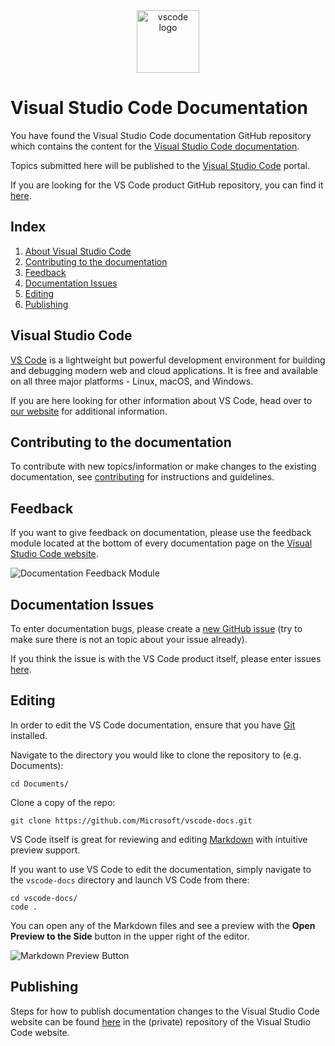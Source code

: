 <center>
<img alt="vscode logo" src="https://upload.wikimedia.org/wikipedia/commons/thumb/2/2d/Visual_Studio_Code_1.18_icon.svg/1200px-Visual_Studio_Code_1.18_icon.svg.png" width="100px">
</center>

# Visual Studio Code Documentation

You have found the Visual Studio Code documentation GitHub repository which contains the content for the [Visual Studio Code documentation](https://code.visualstudio.com/docs).

Topics submitted here will be published to the [Visual Studio Code](https://code.visualstudio.com) portal.

If you are looking for the VS Code product GitHub repository, you can find it [here](https://github.com/Microsoft/vscode).

## Index
1. [About Visual Studio Code](#visual-studio-code)
2. [Contributing to the documentation](#contributing-to-the-documentation)
3. [Feedback](#feedback)
4. [Documentation Issues](#documentation-issues)
5. [Editing](#editing)
6. [Publishing](#publishing)

## Visual Studio Code

[VS Code](https://code.visualstudio.com/) is a lightweight but powerful development environment for building and debugging modern web and cloud applications.  It is free and available on all three major platforms - Linux, macOS, and Windows.

If you are here looking for other information about VS Code, head over to [our website](https://code.visualstudio.com) for additional information.

## Contributing to the documentation

To contribute with new topics/information or make changes to the existing documentation, see [contributing](https://github.com/Microsoft/vscode-docs/blob/master/CONTRIBUTING.md#contributing) for instructions and guidelines.

## Feedback

If you want to give feedback on documentation, please use the feedback module located at the bottom of every documentation page on the [Visual Studio Code website](https://code.visualstudio.com/docs).

![Documentation Feedback Module](images/DocumentationFeedbackModul.png)

## Documentation Issues

To enter documentation bugs, please create a [new GitHub issue](https://github.com/Microsoft/vscode-docs/issues) (try to make sure there is not an topic about your issue already).

If you think the issue is with the VS Code product itself, please enter issues [here](https://github.com/Microsoft/vscode/issues).

## Editing

In order to edit the VS Code documentation, ensure that you have [Git](https://git-scm.com/downloads) installed.

Navigate to the directory you would like to clone the repository to (e.g. Documents):

```
cd Documents/
```

Clone a copy of the repo:

```
git clone https://github.com/Microsoft/vscode-docs.git
```

VS Code itself is great for reviewing and editing [Markdown](https://code.visualstudio.com/docs/languages/markdown) with intuitive preview support.

If you want to use VS Code to edit the documentation, simply navigate to the `vscode-docs` directory and launch VS Code from there:

```
cd vscode-docs/
code .
```

You can open any of the Markdown files and see a preview with the **Open Preview to the Side** button in the upper right of the editor.

![Markdown Preview Button](images/MDPreviewButton.png)

## Publishing

Steps for how to publish documentation changes to the Visual Studio Code website can be found [here](https://github.com/Microsoft/vscode-website#publishing-a-documentation-change) in the (private) repository of the Visual Studio Code website.
